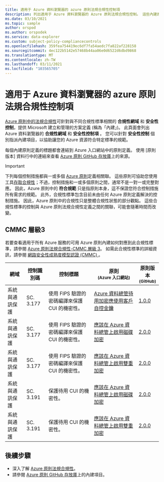 ```yaml
---
title: 適用于 Azure 資料瀏覽器的 azure 原則法規合規性控制項
description: 列出適用于 Azure 資料瀏覽器的 Azure 原則法規合規性控制。 這些內建原則定義提供管理 Azure 資源合規性的常見方法。
ms.date: 03/10/2021
ms.topic: sample
author: orspod
ms.author: orspodek
ms.service: data-explorer
ms.custom: subject-policy-compliancecontrols
ms.openlocfilehash: 359fea754419ec6df7fa54aedc7fa822af228158
ms.sourcegitcommit: 4ec122b5142e57468b44aa06e0d6522d6dbd9868
ms.translationtype: MT
ms.contentlocale: zh-TW
ms.lasthandoff: 03/11/2021
ms.locfileid: "103565705"
---
```

# <a name="azure-policy-regulatory-compliance-controls-for-azure-data-explorer"></a>適用于 Azure 資料瀏覽器的 azure 原則法規合規性控制項

[Azure 原則中的法規合規性](/azure/governance/policy/concepts/regulatory-compliance)可針對與不同合規性標準相關的 **合規性網域** 和 **安全性控制**，提供 Microsoft 建立和管理的方案定義 (稱為「內建」)。 此頁面會列出 Azure 資料瀏覽器的 **合規性網域** 和 **安全性控制項** 。 您可以針對 **安全性控制** 個別指派內建項目，以協助讓您的 Azure 資源符合特定標準的規範。

每個內建原則定義的標題都會連結到 Azure 入口網站中的原則定義。 使用 [原則版本] 資料行中的連結來查看 [Azure 原則 GitHub 存放庫](https://github.com/Azure/azure-policy)上的來源。

> [!IMPORTANT]
> 下列每個控制措施都與一或多個 [Azure 原則](/azure/governance/policy/overview)定義相關聯。 這些原則可協助您使用工具[存取合規性](/azure/governance/policy/how-to/get-compliance-data)；不過，控制措施和一或多個原則之間，通常不是一對一或完整對應。 因此，Azure 原則中的 **符合規範** 只是指原則本身，這不保證您符合控制措施所有需求的規範。 此外，合規性標準包含目前未由任何 Azure 原則定義解決的控制措施。 因此，Azure 原則中的合規性只是整體合規性狀態的部分觀點。 這些合規性標準的控制與 Azure 原則法規合規性定義之間的關聯，可能會隨著時間而改變。

## <a name="cmmc-level-3"></a>CMMC 層級3

若要查看適用于所有 Azure 服務的可用 Azure 原則內建如何對應到此合規性標準，請參閱 [Azure 原則法規合規性-CMMC 層級 3](/azure/governance/policy/samples/cmmc-l3)。 如需此合規性標準的詳細資訊，請參閱 [網路安全性成熟度模型認證 (CMMC) ](https://www.acq.osd.mil/cmmc/docs/CMMC_Model_Main_20200203.pdf)。

|網域 |控制識別碼 |控制標題 |原則<br /><sub>(Azure 入口網站)</sub> |原則版本<br /><sub>(GitHub)</sub>  |
|---|---|---|---|---|
|系統與通訊保護 |SC. 3.177 |使用 FIPS 驗證的密碼編譯來保護 CUI 的機密性。 |[Azure 資料總管待用加密應使用客戶自控金鑰](https://portal.azure.com/#blade/Microsoft_Azure_Policy/PolicyDetailBlade/definitionId/%2Fproviders%2FMicrosoft.Authorization%2FpolicyDefinitions%2F81e74cea-30fd-40d5-802f-d72103c2aaaa) |[1.0.0](https://github.com/Azure/azure-policy/blob/master/built-in-policies/policyDefinitions/Azure%20Data%20Explorer/ADX_CMK.json) |
|系統與通訊保護 |SC. 3.177 |使用 FIPS 驗證的密碼編譯來保護 CUI 的機密性。 |[應該在 Azure 資料總管上啟用磁碟加密](https://portal.azure.com/#blade/Microsoft_Azure_Policy/PolicyDetailBlade/definitionId/%2Fproviders%2FMicrosoft.Authorization%2FpolicyDefinitions%2Ff4b53539-8df9-40e4-86c6-6b607703bd4e) |[2.0.0](https://github.com/Azure/azure-policy/blob/master/built-in-policies/policyDefinitions/Azure%20Data%20Explorer/ADX_disk_encrypted.json) |
|系統與通訊保護 |SC. 3.177 |使用 FIPS 驗證的密碼編譯來保護 CUI 的機密性。 |[應該在 Azure 資料總管上啟用雙重加密](https://portal.azure.com/#blade/Microsoft_Azure_Policy/PolicyDetailBlade/definitionId/%2Fproviders%2FMicrosoft.Authorization%2FpolicyDefinitions%2Fec068d99-e9c7-401f-8cef-5bdde4e6ccf1) |[2.0.0](https://github.com/Azure/azure-policy/blob/master/built-in-policies/policyDefinitions/Azure%20Data%20Explorer/ADX_doubleEncryption.json) |
|系統與通訊保護 |SC. 3.191 |保護待用 CUI 的機密性。 |[應該在 Azure 資料總管上啟用磁碟加密](https://portal.azure.com/#blade/Microsoft_Azure_Policy/PolicyDetailBlade/definitionId/%2Fproviders%2FMicrosoft.Authorization%2FpolicyDefinitions%2Ff4b53539-8df9-40e4-86c6-6b607703bd4e) |[2.0.0](https://github.com/Azure/azure-policy/blob/master/built-in-policies/policyDefinitions/Azure%20Data%20Explorer/ADX_disk_encrypted.json) |
|系統與通訊保護 |SC. 3.191 |保護待用 CUI 的機密性。 |[應該在 Azure 資料總管上啟用雙重加密](https://portal.azure.com/#blade/Microsoft_Azure_Policy/PolicyDetailBlade/definitionId/%2Fproviders%2FMicrosoft.Authorization%2FpolicyDefinitions%2Fec068d99-e9c7-401f-8cef-5bdde4e6ccf1) |[2.0.0](https://github.com/Azure/azure-policy/blob/master/built-in-policies/policyDefinitions/Azure%20Data%20Explorer/ADX_doubleEncryption.json) |

## <a name="next-steps"></a>後續步驟

- 深入了解 [Azure 原則法規合規性](/azure/governance/policy/concepts/regulatory-compliance)。
- 請參閱 [Azure 原則 GitHub 存放庫](https://github.com/Azure/azure-policy)上的內建項目。
